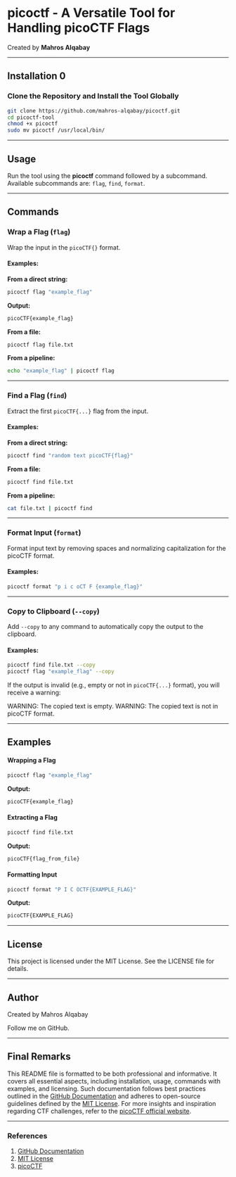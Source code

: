 # picoctf - A Versatile Tool for Handling picoCTF Flags

Created by **Mahros Alqabay**

---

## Installation 0

### Clone the Repository and Install the Tool Globally

~~~bash
git clone https://github.com/mahros-alqabay/picoctf.git
cd picoctf-tool
chmod +x picoctf
sudo mv picoctf /usr/local/bin/
~~~

---

## Usage

Run the tool using the **picoctf** command followed by a subcommand. Available subcommands are: `flag`, `find`, `format`.

---

## Commands

### Wrap a Flag (`flag`)

Wrap the input in the `picoCTF{}` format.

#### Examples:

**From a direct string:**

~~~bash
picoctf flag "example_flag"
~~~

**Output:**

~~~bash
picoCTF{example_flag}
~~~

**From a file:**

~~~bash
picoctf flag file.txt
~~~

**From a pipeline:**

~~~bash
echo "example_flag" | picoctf flag
~~~

---

### Find a Flag (`find`)

Extract the first `picoCTF{...}` flag from the input.

#### Examples:

**From a direct string:**

~~~bash
picoctf find "random text picoCTF{flag}"
~~~

**From a file:**

~~~bash
picoctf find file.txt
~~~

**From a pipeline:**

~~~bash
cat file.txt | picoctf find
~~~

---

### Format Input (`format`)

Format input text by removing spaces and normalizing capitalization for the picoCTF format.

#### Examples:

~~~bash
picoctf format "p i c oCT F {example_flag}"
~~~

---

### Copy to Clipboard (`--copy`)

Add `--copy` to any command to automatically copy the output to the clipboard.

#### Examples:

~~~bash
picoctf find file.txt --copy
picoctf flag "example_flag" --copy
~~~

If the output is invalid (e.g., empty or not in `picoCTF{...}` format), you will receive a warning:

WARNING: The copied text is empty. WARNING: The copied text is not in picoCTF format.


---

## Examples

#### Wrapping a Flag

~~~bash
picoctf flag "example_flag"
~~~

**Output:**

~~~bash
picoCTF{example_flag}
~~~

#### Extracting a Flag

~~~bash
picoctf find file.txt
~~~

**Output:**

~~~bash
picoCTF{flag_from_file}
~~~

#### Formatting Input

~~~bash
picoctf format "P I C OCTF{EXAMPLE_FLAG}"
~~~

**Output:**

~~~bash
picoCTF{EXAMPLE_FLAG}
~~~

---

## License

This project is licensed under the MIT License. See the LICENSE file for details.

---

## Author

Created by Mahros Alqabay

Follow me on GitHub.

---

## Final Remarks

This README file is formatted to be both professional and informative. It covers all essential aspects, including installation, usage, commands with examples, and licensing. Such documentation follows best practices outlined in the [GitHub Documentation](https://docs.github.com) and adheres to open-source guidelines defined by the [MIT License](https://opensource.org/licenses/MIT). For more insights and inspiration regarding CTF challenges, refer to the [picoCTF official website](https://picoctf.org).

---

### References

1. [GitHub Documentation](https://docs.github.com)  
2. [MIT License](https://opensource.org/licenses/MIT)  
3. [picoCTF](https://picoctf.org)
